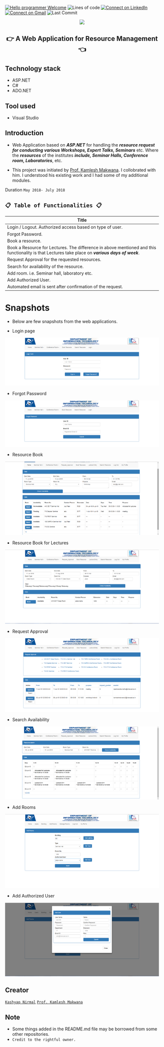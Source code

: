 [![Hello programmer Welcome](https://img.shields.io/badge/Hello,Programmer!-Welcome-orange.svg?style=flat&logo=github)](https://github.com/Kashyap-Nirmal)
![Lines of code](https://img.shields.io/tokei/lines/github/Kashyap-Nirmal/Leetcode-Solutions?style=plastic)
[![Connect on LinkedIn](https://img.shields.io/badge/--linkedin?label=LinkedIn&logo=LinkedIn&style=social)](https://www.linkedin.com/in/kashyap-nirmal/) 
[![Connect on Gmail](https://img.shields.io/badge/--Gmail?label=Gmail&logo=Gmail&style=social)](mailto:kashyapnirmal18@gmail.com)
![Last Commit](https://img.shields.io/github/last-commit/Kashyap-Nirmal/Leetcode-Solutions?style=plastic)

<p align="center">
<img src="https://capsule-render.vercel.app/api?type=rect&color=gradient&height=100&section=header&text=Resource%20Management&fontSize=70&fontAlignY=70" /> 
<h2 align="center">👉 A Web Application for Resource Management 👈</h2>
</p>

## Technology stack
- ASP.NET
- C#
- ADO.NET

## Tool used
- Visual Studio

## Introduction

- Web Application based on ***ASP.NET*** for handling the ***resource request for conducting various Workshops, Expert Talks, Seminars*** etc. Where the ***resources*** of the institutes ***include, Seminar Halls, Conference room, Laboratories***, etc.

- This project was initiated by [Prof. Kamlesh Makwana](https://github.com/kamlesh-it). I collobrated with him. I understood his existing work and I had some of my additional modules.

Duration `May 2018- July 2018`

## `📋 Table of Functionalities 📋`

<!--||[]()| [C++]()|Easy|-->
| Title |
|---|
|Login / Logout. Authorized access based on type of user.|
|Forgot Password.|
|Book a resource.|
|Book a Resource for Lectures. The difference in above mentioned and this functionality is that Lectures take place on ***various days of week***.|
|Request Approval for the requested resources.|
|Search for availability of the resource.|
|Add room. i.e. Seminar hall, laboratory etc.|
|Add Authorized User.|
|Automated email is sent after confirmation of the request.|

# Snapshots 

- Below are few snapshots from the web applications. 

- Login page

![Login page](https://github.com/Kashyap-Nirmal/Resource-Management/blob/master/Snap/Login.png)

- Forgot Password

![Forgot Password](https://github.com/Kashyap-Nirmal/Resource-Management/blob/master/Snap/Forgot_Password.png)

- Resource Book

![Resource Book](https://github.com/Kashyap-Nirmal/Resource-Management/blob/master/Snap/Reource_Book.png)

- Resource Book for Lectures

![Resource Book for Lectures](https://github.com/Kashyap-Nirmal/Resource-Management/blob/master/Snap/Resource_Book(lec).png)

- Request Approval

![Request Approval](https://github.com/Kashyap-Nirmal/Resource-Management/blob/master/Snap/RequestApproval.png)

- Search Availability

![Search Availability](https://github.com/Kashyap-Nirmal/Resource-Management/blob/master/Snap/search.png)

- Add Rooms

![Add Rooms](https://github.com/Kashyap-Nirmal/Resource-Management/blob/master/Snap/AddRooms.png)

- Add Authorized User

![Add Authorized User](https://github.com/Kashyap-Nirmal/Resource-Management/blob/master/Snap/Authorised_user(popup).png)

## Creator 
[`Kashyap Nirmal`](https://github.com/Kashyap-Nirmal/)
[`Prof. Kamlesh Makwana`](https://github.com/kamlesh-it)

## Note
- Some things added in the README.md file may be borrowed from some other repositories. 
- `Credit to the rightful owner.`
